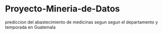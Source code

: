 # Proyecto-Mineria-de-Datos
prediccion del abastecimiento de medicinas segun segun el departamento y temporada en Guatemala
